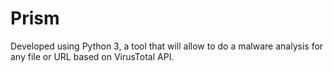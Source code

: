 # Prism

Developed using Python 3, a tool that will allow to do a malware analysis for any file or URL based on VirusTotal API.
